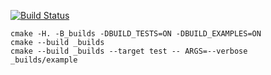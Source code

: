 [![Build Status](https://travis-ci.org/justcppdev/stack_example.svg?branch=master)](https://travis-ci.org/justcppdev/stack_example)

```
cmake -H. -B_builds -DBUILD_TESTS=ON -DBUILD_EXAMPLES=ON
cmake --build _builds
cmake --build _builds --target test -- ARGS=--verbose
_builds/example
```
